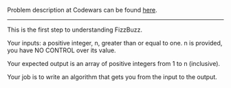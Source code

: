 Problem description at Codewars can be found
[here](https://www.codewars.com/kata/569e09850a8e371ab200000b/train/python).

-------------

This is the first step to understanding FizzBuzz.
<br>

Your inputs: a positive integer, n, greater than or equal to one. n is provided, you have NO CONTROL
over its value.
<br>

Your expected output is an array of positive integers from 1 to n (inclusive).
<br>

Your job is to write an algorithm that gets you from the input to the output.
